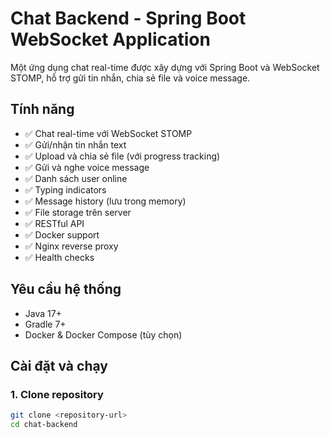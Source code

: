 # Chat Backend - Spring Boot WebSocket Application

Một ứng dụng chat real-time được xây dựng với Spring Boot và WebSocket STOMP, hỗ trợ gửi tin nhắn, chia sẻ file và voice message.

## Tính năng

- ✅ Chat real-time với WebSocket STOMP
- ✅ Gửi/nhận tin nhắn text
- ✅ Upload và chia sẻ file (với progress tracking)
- ✅ Gửi và nghe voice message
- ✅ Danh sách user online
- ✅ Typing indicators
- ✅ Message history (lưu trong memory)
- ✅ File storage trên server
- ✅ RESTful API
- ✅ Docker support
- ✅ Nginx reverse proxy
- ✅ Health checks

## Yêu cầu hệ thống

- Java 17+
- Gradle 7+
- Docker & Docker Compose (tùy chọn)

## Cài đặt và chạy

### 1. Clone repository
```bash
git clone <repository-url>
cd chat-backend
